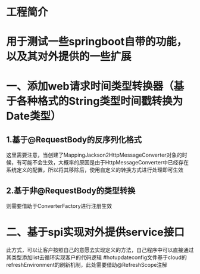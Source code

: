 # 工程简介



# 用于测试一些springboot自带的功能，以及其对外提供的一些扩展

# 一、添加web请求时间类型转换器（基于各种格式的String类型时间戳转换为Date类型）
## 1.基于@RequestBody的反序列化格式
这里需要注意，当创建了MappingJackson2HttpMessageConverter对象的时候，有可能不会生效，大概率的原因是由于HttpMessageConverter中已经存在系统定义的配置，所以将其移除后，使用自定义的转换方式进行处理即可生效
## 2.基于非@RequestBody的类型转换
则需要借助于ConverterFactory进行注册生效
# 二、基于spi实现对外提供service接口
 此方式，可以让客户按照自己的意愿去实现定义的方法，自己程序中可以直接通过其类型添加list去循环实现客户的代码逻辑
#hotupdateconfig文件基于cloud的refreshEnvironment的刷新机制，此处需要借助@RefreshScope注解
